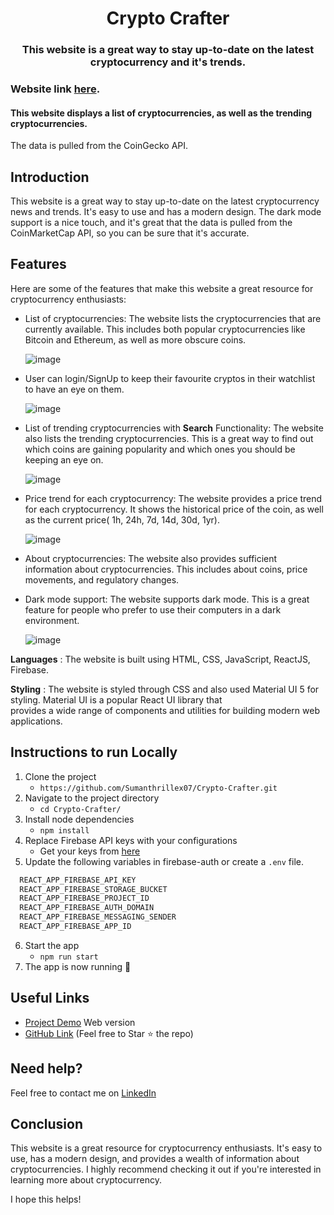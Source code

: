<h1 align="center"> Crypto Crafter </h1>
<h3 align="center"> This website is a great way to stay up-to-date on the latest cryptocurrency and it's trends. </h3>

### Website link [here](https://crypto-crafter.web.app/).
#### This website displays a list of cryptocurrencies, as well as the trending cryptocurrencies.
The data is pulled from the CoinGecko API.

## Introduction
 This website is a great way to stay up-to-date on the latest cryptocurrency news and trends. It's easy to use and has a modern design. The dark mode support is a nice touch, and it's great that the data is pulled from the CoinMarketCap API, so you can be sure that it's accurate.

## Features
Here are some of the features that make this website a great resource for cryptocurrency enthusiasts:

* List of cryptocurrencies: The website lists the cryptocurrencies that are currently available. This includes both popular cryptocurrencies like Bitcoin and Ethereum, as well as more obscure coins.
  
  ![image](https://github.com/user-attachments/assets/bb84b778-ee82-463b-97dc-c6e1f22c2f34)

* User can login/SignUp to keep their favourite cryptos in their watchlist to have an eye on them.
  
  ![image](https://github.com/user-attachments/assets/7ae2d07c-8dfc-40b0-be73-1999164f46bb)

* List of trending cryptocurrencies with **Search** Functionality: The website also lists the trending cryptocurrencies. This is a great way to find out which coins are gaining popularity and which ones you should be keeping an eye on.
  
  ![image](https://github.com/user-attachments/assets/1bbebcc9-a7f8-4c06-8637-e16a30e81bdb)
  
* Price trend for each cryptocurrency: The website provides a price trend for each cryptocurrency. It shows the historical price of the coin, as well as the current price( 1h, 24h, 7d, 14d, 30d, 1yr).
  
  ![image](https://github.com/user-attachments/assets/4c8a3621-fc59-49b1-9e94-ffaa597d2c7a)

* About cryptocurrencies: The website also provides sufficient information about cryptocurrencies. This includes about coins, price movements, and regulatory changes.

* Dark mode support: The website supports dark mode. This is a great feature for people who prefer to use their computers in a dark environment.

  ![image](https://github.com/user-attachments/assets/ce33d008-bbb7-4563-9a06-098007c1cadf)


 **Languages** : The website is built using HTML, CSS, JavaScript, ReactJS, Firebase.

 
 **Styling** : The website is styled through CSS and also used Material UI 5 for styling. Material UI is a popular React UI library that    
               provides a wide range of components and utilities for building modern web applications.

## Instructions to run Locally

1. Clone the project 
   - `https://github.com/Sumanthrillex07/Crypto-Crafter.git`
3. Navigate to the project directory
   - `cd Crypto-Crafter/`
4. Install node dependencies
   - `npm install`
5. Replace Firebase API keys with your configurations
   - Get your keys from [here](https://firebase.google.com/) 
6. Update the following variables in firebase-auth or create a `.env` file.
```bash
  REACT_APP_FIREBASE_API_KEY
  REACT_APP_FIREBASE_STORAGE_BUCKET
  REACT_APP_FIREBASE_PROJECT_ID
  REACT_APP_FIREBASE_AUTH_DOMAIN
  REACT_APP_FIREBASE_MESSAGING_SENDER
  REACT_APP_FIREBASE_APP_ID
  ```
6. Start the app
   - `npm run start`
7. The app is now running 🥳

## Useful Links

- [Project Demo](https://crypto-crafter.web.app/) Web version
- [GitHub Link](https://github.com/Sumanthrillex07/Crypto-Crafter) (Feel free to Star ⭐ the repo)

## Need help?

Feel free to contact me on [LinkedIn](https://www.linkedin.com/in/p-sumanth-1b4666235/)

## Conclusion
This website is a great resource for cryptocurrency enthusiasts. It's easy to use, has a modern design, and provides a wealth of information about cryptocurrencies. I highly recommend checking it out if you're interested in learning more about cryptocurrency.

I hope this helps!
